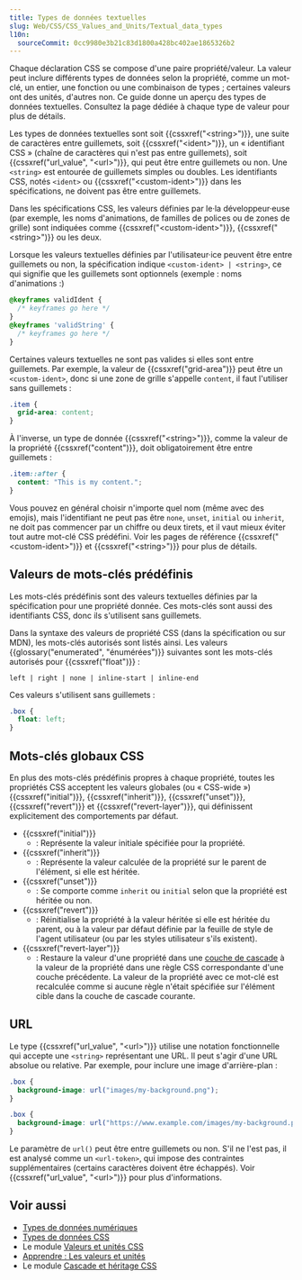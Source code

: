 ```yaml
---
title: Types de données textuelles
slug: Web/CSS/CSS_Values_and_Units/Textual_data_types
l10n:
  sourceCommit: 0cc9980e3b21c83d1800a428bc402ae1865326b2
---
```


Chaque déclaration CSS se compose d'une paire propriété/valeur. La valeur peut inclure différents types de données selon la propriété, comme un mot-clé, un entier, une fonction ou une combinaison de types&nbsp;; certaines valeurs ont des unités, d'autres non. Ce guide donne un aperçu des types de données textuelles. Consultez la page dédiée à chaque type de valeur pour plus de détails.

Les types de données textuelles sont soit {{cssxref("&lt;string&gt;")}}, une suite de caractères entre guillemets, soit {{cssxref("&lt;ident&gt;")}}, un «&nbsp;identifiant CSS&nbsp;» (chaîne de caractères qui n'est pas entre guillemets), soit {{cssxref("url_value", "&lt;url&gt;")}}, qui peut être entre guillemets ou non. Une `<string>` est entourée de guillemets simples ou doubles. Les identifiants CSS, notés `<ident>` ou {{cssxref("&lt;custom-ident&gt;")}} dans les spécifications, ne doivent pas être entre guillemets.

Dans les spécifications CSS, les valeurs définies par le·la développeur·euse (par exemple, les noms d'animations, de familles de polices ou de zones de grille) sont indiquées comme {{cssxref("&lt;custom-ident&gt;")}}, {{cssxref("&lt;string&gt;")}} ou les deux.

Lorsque les valeurs textuelles définies par l'utilisateur·ice peuvent être entre guillemets ou non, la spécification indique `<custom-ident> | <string>`, ce qui signifie que les guillemets sont optionnels (exemple&nbsp;: noms d'animations&nbsp;:)

```css
@keyframes validIdent {
  /* keyframes go here */
}
@keyframes 'validString' {
  /* keyframes go here */
}
```

Certaines valeurs textuelles ne sont pas valides si elles sont entre guillemets. Par exemple, la valeur de {{cssxref("grid-area")}} peut être un `<custom-ident>`, donc si une zone de grille s'appelle `content`, il faut l'utiliser sans guillemets&nbsp;:

```css
.item {
  grid-area: content;
}
```

À l'inverse, un type de donnée {{cssxref("&lt;string&gt;")}}, comme la valeur de la propriété {{cssxref("content")}}, doit obligatoirement être entre guillemets&nbsp;:

```css
.item::after {
  content: "This is my content.";
}
```

Vous pouvez en général choisir n'importe quel nom (même avec des emojis), mais l'identifiant ne peut pas être `none`, `unset`, `initial` ou `inherit`, ne doit pas commencer par un chiffre ou deux tirets, et il vaut mieux éviter tout autre mot-clé CSS prédéfini. Voir les pages de référence {{cssxref("&lt;custom-ident&gt;")}} et {{cssxref("&lt;string&gt;")}} pour plus de détails.

## Valeurs de mots-clés prédéfinis

Les mots-clés prédéfinis sont des valeurs textuelles définies par la spécification pour une propriété donnée. Ces mots-clés sont aussi des identifiants CSS, donc ils s'utilisent sans guillemets.

Dans la syntaxe des valeurs de propriété CSS (dans la spécification ou sur MDN), les mots-clés autorisés sont listés ainsi. Les valeurs {{glossary("enumerated", "énumérées")}} suivantes sont les mots-clés autorisés pour {{cssxref("float")}}&nbsp;:

```plain
left | right | none | inline-start | inline-end
```

Ces valeurs s'utilisent sans guillemets&nbsp;:

```css
.box {
  float: left;
}
```

## Mots-clés globaux CSS

En plus des mots-clés prédéfinis propres à chaque propriété, toutes les propriétés CSS acceptent les valeurs globales (ou «&nbsp;CSS-wide&nbsp;») {{cssxref("initial")}}, {{cssxref("inherit")}}, {{cssxref("unset")}}, {{cssxref("revert")}} et {{cssxref("revert-layer")}}, qui définissent explicitement des comportements par défaut.

- {{cssxref("initial")}}
  - : Représente la valeur initiale spécifiée pour la propriété.
- {{cssxref("inherit")}}
  - : Représente la valeur calculée de la propriété sur le parent de l'élément, si elle est héritée.
- {{cssxref("unset")}}
  - : Se comporte comme `inherit` ou `initial` selon que la propriété est héritée ou non.
- {{cssxref("revert")}}
  - : Réinitialise la propriété à la valeur héritée si elle est héritée du parent, ou à la valeur par défaut définie par la feuille de style de l'agent utilisateur (ou par les styles utilisateur s'ils existent).
- {{cssxref("revert-layer")}}
  - : Restaure la valeur d'une propriété dans une [couche de cascade](/fr/docs/Web/CSS/@layer) à la valeur de la propriété dans une règle CSS correspondante d'une couche précédente. La valeur de la propriété avec ce mot-clé est recalculée comme si aucune règle n'était spécifiée sur l'élément cible dans la couche de cascade courante.

## URL

Le type {{cssxref("url_value", "&lt;url&gt;")}} utilise une notation fonctionnelle qui accepte une `<string>` représentant une URL. Il peut s'agir d'une URL absolue ou relative. Par exemple, pour inclure une image d'arrière-plan&nbsp;:

```css
.box {
  background-image: url("images/my-background.png");
}

.box {
  background-image: url("https://www.example.com/images/my-background.png");
}
```

Le paramètre de `url()` peut être entre guillemets ou non. S'il ne l'est pas, il est analysé comme un `<url-token>`, qui impose des contraintes supplémentaires (certains caractères doivent être échappés). Voir {{cssxref("url_value", "&lt;url&gt;")}} pour plus d'informations.

## Voir aussi

- [Types de données numériques](/fr/docs/Web/CSS/CSS_Values_and_Units/Numeric_data_types)
- [Types de données CSS](/fr/docs/Web/CSS/CSS_Values_and_Units/CSS_data_types)
- Le module [Valeurs et unités CSS](/fr/docs/Web/CSS/CSS_Values_and_Units)
- [Apprendre&nbsp;: Les valeurs et unités](/fr/docs/Learn_web_development/Core/Styling_basics/Values_and_units)
- Le module [Cascade et héritage CSS](/fr/docs/Web/CSS/CSS_cascade)
